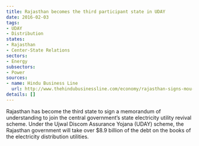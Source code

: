 ```yaml
---
title: Rajasthan becomes the third participant state in UDAY
date: 2016-02-03
tags:
- UDAY
- Distribution
states:
- Rajasthan
- Center-State Relations
sectors:
- Energy
subsectors:
- Power
sources:
- name: Hindu Business Line
  url: http://www.thehindubusinessline.com/economy/rajasthan-signs-mou-to-join-uday-scheme/article8158270.ece
details: []
---
```


Rajasthan has become the third state to sign a memorandum of understanding to join the central government’s state electricity utility revival scheme. Under the Ujwal Discom Assurance Yojana (UDAY) scheme, the Rajasthan government will take over $8.9 billion of the debt on the books of the electricity distribution utilities.
